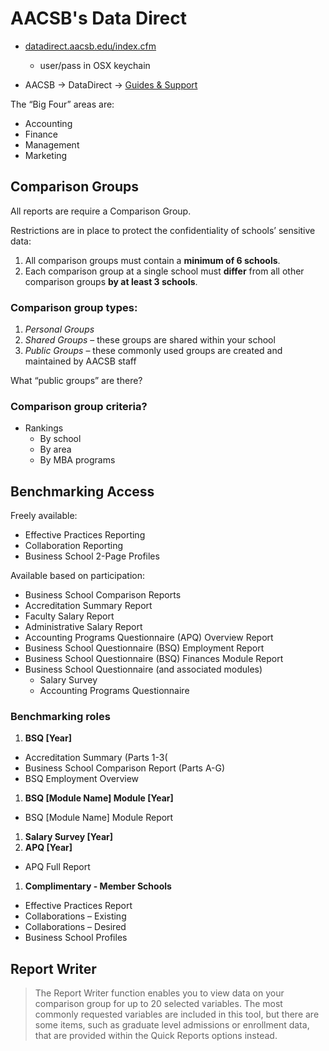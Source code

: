 # AACSB's Data Direct


* [datadirect.aacsb.edu/index.cfm](https://datadirect.aacsb.edu/index.cfm?)
  * user/pass in OSX keychain


* AACSB &#8594; DataDirect &#8594; [Guides & Support](http://www.aacsb.edu/knowledge/data/datadirect/help)

The “Big Four” areas are:

* Accounting 
* Finance 
* Management
* Marketing 

## Comparison Groups

All reports are require a Comparison Group.  

Restrictions are in place to protect the confidentiality of schools’ sensitive data:

1. All comparison groups must contain a **minimum of 6 schools**.
1. Each comparison group at a single school must **differ** from all other comparison groups **by at least 3 schools**.

### Comparison group types:

1. *Personal Groups*
1. *Shared Groups* – these groups are shared within your school 
1. *Public Groups* – these commonly used groups are created and maintained by AACSB staff

What “public groups” are there?

### Comparison group criteria?

* Rankings
  * By school
  * By area
  * By MBA programs


## Benchmarking Access

Freely available:

* Effective Practices Reporting
* Collaboration Reporting
* Business School 2-Page Profiles

Available based on participation:

* Business School Comparison Reports
* Accreditation Summary Report
* Faculty Salary Report
* Administrative Salary Report
* Accounting Programs Questionnaire (APQ) Overview Report
* Business School Questionnaire (BSQ) Employment Report
* Business School Questionnaire (BSQ) Finances Module Report
* Business School Questionnaire (and associated modules)
  * Salary Survey
  * Accounting Programs Questionnaire


### Benchmarking roles

1. **BSQ [Year]**
  * Accreditation Summary (Parts 1-3(
  * Business School Comparison Report (Parts A-G)
  * BSQ Employment Overview
1. **BSQ [Module Name] Module [Year]**
  * BSQ [Module Name] Module Report
1. **Salary Survey [Year]**
1. **APQ [Year]**
  * APQ Full Report
1. **Complimentary - Member Schools**
  * Effective Practices Report
  * Collaborations – Existing
  * Collaborations – Desired
  * Business School Profiles


## Report Writer

> The Report Writer function enables you to view data on your comparison group for up to 20 selected variables. The most commonly requested variables are included in this tool, but there are some items, such as graduate level admissions or enrollment data, that are provided within the Quick Reports options instead.







